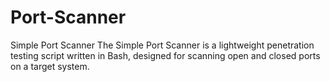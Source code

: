 # Port-Scanner
 Simple Port Scanner The Simple Port Scanner is a lightweight penetration testing script written in Bash, designed for scanning open and closed ports on a target system. 

